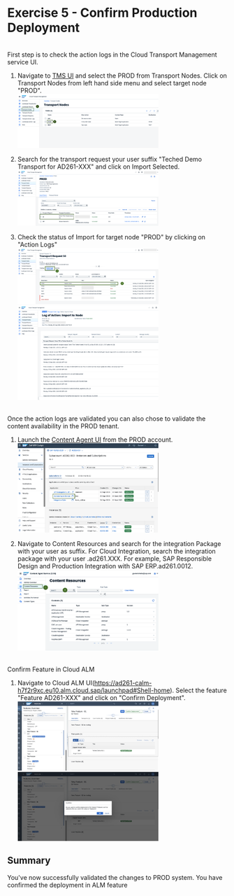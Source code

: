 # Exercise 5 - Confirm Production Deployment

</br>
</b>First step is to check the action logs in the Cloud Transport Management service UI. 

1. Navigate to [TMS UI](https://ad261-calm-h7f2r9xc.ts.cfapps.eu10.hana.ondemand.com/main/webapp/index.html#/nodeObject/6) and select the PROD from Transport Nodes. 
   Click on Transport Nodes from left hand side menu and select target node "PROD".
   </br><img width="322" alt="image" src="images/TMSNodes.png">

2. Search for the transport request your user suffix "Teched  Demo Transport for AD261-XXX" and click on Import Selected.
</br><img width="322" alt="image" src="images/TMSProdTR.png">

3. Check the status of Import for target node "PROD" by clicking on "Action Logs"
</br><img width="322" alt="image" src="images/TMSTRActionLogs.png">
</br><img width="322" alt="image" src="images/TMSDetailActionLog.png">

</br>
</b> Once the action logs are validated you can also chose to validate the content availability in the PROD tenant.
</br>

1. Launch the [Content Agent UI](https://ad261-003-020ez9xc.content-agent.cfapps.eu10.hana.ondemand.com/) from the PROD account.
</br><img width="322" alt="image" src="images/CAS-Prod.png">

2. Navigate to Content Resources and search for the integration Package with your user as suffix. For Cloud Integration, search the integration package with your user .ad261.XXX. 
For example, SAP Responsible Design and Production Integration with SAP ERP.ad261.0012.
</br><img width="322" alt="image" src="images/CAS-Prod-Content-Respurces.png">

</br>
</b> Confirm Feature in Cloud ALM
</br>

1. Navigate to Cloud ALM UI(https://ad261-calm-h7f2r9xc.eu10.alm.cloud.sap/launchpad#Shell-home). Select the feature "Feature AD261-XXX" and click on "Confirm Deployment".
</br><img width="322" alt="image" src="images/ALMConfirmDpeloyment.png">
</br><img width="322" alt="image" src="images/ALMConfirmDpeloymentOK.png">


## Summary
You've now successfully validated the changes to PROD system. You have confirmed the deployment in ALM feature
